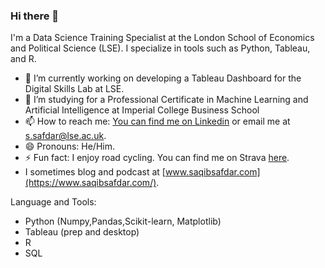 
### Hi there 👋

I'm a Data Science Training Specialist at the London School of Economics and Political Science (LSE). I specialize in tools such as Python, Tableau, and R.

- 🔭 I’m currently working on developing a Tableau Dashboard for the Digital Skills Lab at LSE.
- 🌱 I’m studying for a Professional Certificate in Machine Learning and Artificial Intelligence at Imperial College Business School
- 📫 How to reach me: [You can find me on Linkedin](https://www.linkedin.com/in/saqib-safdar/) or email me at s.safdar@lse.ac.uk.
- 😄 Pronouns: He/Him.
- ⚡ Fun fact: I enjoy road cycling. You can find me on Strava [here](https://www.strava.com/athletes/9438505). 
-  I sometimes blog and podcast at [www.saqibsafdar.com](https://www.saqibsafdar.com/).

Language and Tools:

- Python (Numpy,Pandas,Scikit-learn, Matplotlib)
- Tableau (prep and desktop)
- R
- SQL








